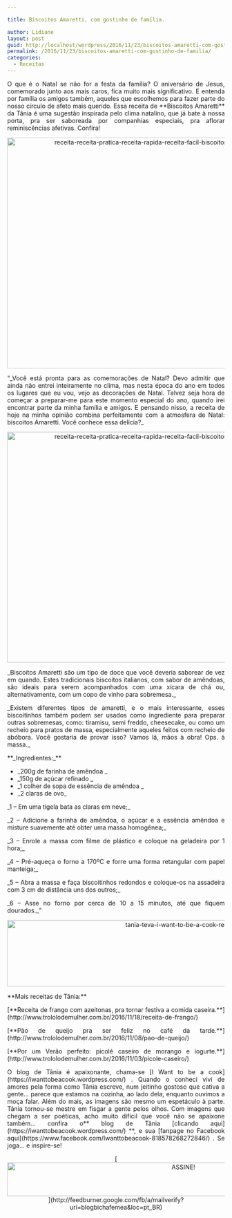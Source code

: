 ```yaml
---

title: Biscoitos Amaretti, com gostinho de família.

author: Lidiane
layout: post
guid: http://localhost/wordpress/2016/11/23/biscoitos-amaretti-com-gostinho-de-familia/
permalink: /2016/11/23/biscoitos-amaretti-com-gostinho-de-familia/
categories:
  - Receitas
---
```

<p align="justify">
  O que é o Natal se não for a festa da família? O aniversário de Jesus, comemorado junto aos mais caros, fica muito mais significativo. E entenda por família os amigos também, aqueles que escolhemos para fazer parte do nosso círculo de afeto mais querido. Essa receita de **Biscoitos Amaretti** da Tânia é uma sugestão inspirada pelo clima natalino, que já bate à nossa porta, pra ser saboreada por companhias especiais, pra aflorar reminiscências afetivas. Confira!
</p>

<p align="center">
  <img class="alignnone size-full wp-image-13305" src="http://www.trololodemulher.com.br/blog/wp-content/uploads/2016/11/RECEITA-RECEITA-PRATICA-RECEITA-RAPIDA-RECEITA-FACIL-BISCOITOS-CASEIROS-BISCOITOS-AMARETTI3.jpg" alt="receita-receita-pratica-receita-rapida-receita-facil-biscoitos-caseiros-biscoitos-amaretti3" width="800" height="534" />
</p>

<p align="justify">
  “_Você está pronta para as comemorações de Natal? Devo admitir que ainda não entrei inteiramente no clima, mas nesta época do ano em todos os lugares que eu vou, vejo as decorações de Natal. Talvez seja hora de começar a preparar-me para este momento especial do ano, quando irei encontrar parte da minha família e amigos. E pensando nisso, a receita de hoje na minha opinião combina perfeitamente com a atmosfera de Natal: biscoitos Amaretti. Você conhece essa delícia?_
</p>

<p align="center">
  <img class="alignnone size-full wp-image-13301" src="http://www.trololodemulher.com.br/blog/wp-content/uploads/2016/11/RECEITA-RECEITA-PRATICA-RECEITA-RAPIDA-RECEITA-FACIL-BISCOITOS-CASEIROS-BISCOITOS-AMARETTI2.jpg" alt="receita-receita-pratica-receita-rapida-receita-facil-biscoitos-caseiros-biscoitos-amaretti2" width="800" height="534" />
</p>

<p align="justify">
  _Biscoitos Amaretti são um tipo de doce que você deveria saborear de vez em quando. Estes tradicionais biscoitos italianos, com sabor de amêndoas, são ideais para serem acompanhados com uma xícara de chá ou, alternativamente, com um copo de vinho para sobremesa._
</p>

<p align="justify">
  _Existem diferentes tipos de amaretti, e o mais interessante, esses biscoitinhos também podem ser usados como ingrediente para preparar outras sobremesas, como: tiramisu, semi freddo, cheesecake, ou como um recheio para pratos de massa, especialmente aqueles feitos com recheio de abóbora. Você gostaria de provar isso? Vamos lá, mãos à obra! Ops. à massa._
</p>

<p align="justify">
  **_Ingredientes:_**
</p>

  * <div align="justify">
      _200g de farinha de amêndoa _
    </div>

  * <div align="justify">
      _150g de açúcar refinado _
    </div>

  * <div align="justify">
      _1 colher de sopa de essência de amêndoa _
    </div>

  * <div align="justify">
      _2 claras de ovo_
    </div>

<p align="justify">
  _1 – Em uma tigela bata as claras em neve;_
</p>

<p align="justify">
  _2 – Adicione a farinha de amêndoa, o açúcar e a essência amêndoa e misture suavemente até obter uma massa homogênea;_
</p>

<p align="justify">
  _3 – Enrole a massa com filme de plástico e coloque na geladeira por 1 hora;_
</p>

<p align="justify">
  _4 – Pré-aqueça o forno a 170ºC e forre uma forma retangular com papel manteiga;_
</p>

<p align="justify">
  _5 – Abra a massa e faça biscoitinhos redondos e coloque-os na assadeira com 3 cm de distância uns dos outros;_
</p>

<p align="justify">
  _6 – Asse no forno por cerca de 10 a 15 minutos, até que fiquem dourados._”
</p>

<p align="center">
  <img class="alignnone size-full wp-image-13037" src="http://www.trololodemulher.com.br/blog/wp-content/uploads/2016/10/TANIA-TEVA-I-WANT-TO-BE-A-COOK-RECEITAS.jpg" alt="tania-teva-i-want-to-be-a-cook-receitas" width="800" height="154" />
</p>

<p align="justify">
  **Mais receitas de Tânia:**
</p>

<p align="justify">
  [**Receita de frango com azeitonas, pra tornar festiva a comida caseira.**](http://www.trololodemulher.com.br/2016/11/18/receita-de-frango/) 
</p>

<p align="justify">
  [**Pão de queijo pra ser feliz no café da tarde.**](http://www.trololodemulher.com.br/2016/11/08/pao-de-queijo/) 
</p>

<p align="justify">
  [**Por um Verão perfeito: picolé caseiro de morango e iogurte.**](http://www.trololodemulher.com.br/2016/11/03/picole-caseiro/) 
</p>

<p align="justify">
  O blog de Tânia é apaixonante, chama-se [I Want to be a cook](https://iwanttobeacook.wordpress.com/) . Quando o conheci vivi de amores pela forma como Tânia escreve, num jeitinho gostoso que cativa a gente… parece que estamos na cozinha, ao lado dela, enquanto ouvimos a moça falar. Além do mais, as imagens são mesmo um espetáculo à parte. Tânia tornou-se mestre em fisgar a gente pelos olhos. Com imagens que chegam a ser poéticas, acho muito difícil que você não se apaixone também… confira o** blog de Tânia [clicando aqui](https://iwanttobeacook.wordpress.com/) **, e sua [fanpage no Facebook aqui](https://www.facebook.com/Iwanttobeacook-818578268272846/) . Se joga… e inspire-se!
</p>

<p align="center">
  [<img class="alignnone size-full wp-image-10439" src="http://www.trololodemulher.com.br/blog/wp-content/uploads/2014/09/ASSINE.png" alt="ASSINE!" width="800" height="78" />](http://feedburner.google.com/fb/a/mailverify?uri=blogbichafemea&loc=pt_BR) 
</p>

<p align="justify">